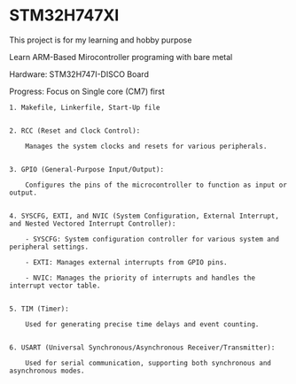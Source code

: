 # STM32H747XI

This project is for my learning and hobby purpose

Learn ARM-Based Mirocontroller programing with bare metal

Hardware: STM32H747I-DISCO Board

Progress: Focus on Single core (CM7) first

    1. Makefile, Linkerfile, Start-Up file


    2. RCC (Reset and Clock Control):

        Manages the system clocks and resets for various peripherals.


    3. GPIO (General-Purpose Input/Output):

        Configures the pins of the microcontroller to function as input or output.


    4. SYSCFG, EXTI, and NVIC (System Configuration, External Interrupt, and Nested Vectored Interrupt Controller):

        - SYSCFG: System configuration controller for various system and peripheral settings.

        - EXTI: Manages external interrupts from GPIO pins.

        - NVIC: Manages the priority of interrupts and handles the interrupt vector table.


    5. TIM (Timer):

        Used for generating precise time delays and event counting.


    6. USART (Universal Synchronous/Asynchronous Receiver/Transmitter):

        Used for serial communication, supporting both synchronous and asynchronous modes.
